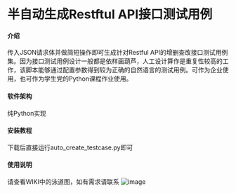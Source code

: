 # 半自动生成Restftul API接口测试用例

#### 介绍
传入JSON请求体并做简短操作即可生成针对Restful API的增删查改接口测试用例集。因为接口测试用例设计一般都是依样画葫芦，人工设计算作是重复性较高的工作，该脚本能够通过配置参数得到较为正确的自然语言的测试用例。可作为企业使用，也可作为学生党的Python课程作业使用。

#### 软件架构
纯Python实现

#### 安装教程

下载后直接运行auto_create_testcase.py即可

#### 使用说明

请查看WIKI中的泳道图，如有需求请联系
![image](https://github.com/easlie114514/auto_create_testcase.py/assets/95206537/b1535a65-83bb-4943-9a54-e8a0383ec832)
